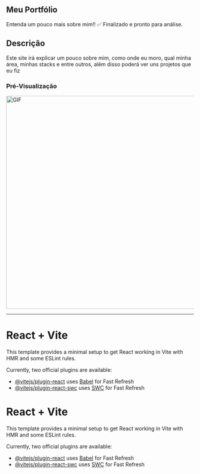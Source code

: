 ## Meu Portfólio

Entenda um pouco mais sobre mim!!
✅ Finalizado e pronto para análise.

## Descrição          


Este site irá explicar um pouco sobre mim, como onde eu moro, qual minha área, minhas stacks e entre outros, além disso poderá ver uns projetos que eu fiz

### Pré-Visualização

<p align="left">
  <img src="/src/assets/Presentation Gif to Github.gif" alt="GIF" width="570px" />
</p>

------------------------

# React + Vite

This template provides a minimal setup to get React working in Vite with HMR and some ESLint rules.

Currently, two official plugins are available:

- [@vitejs/plugin-react](https://github.com/vitejs/vite-plugin-react/blob/main/packages/plugin-react/README.md) uses [Babel](https://babeljs.io/) for Fast Refresh
- [@vitejs/plugin-react-swc](https://github.com/vitejs/vite-plugin-react-swc) uses [SWC](https://swc.rs/) for Fast Refresh


# React + Vite

This template provides a minimal setup to get React working in Vite with HMR and some ESLint rules.

Currently, two official plugins are available:

- [@vitejs/plugin-react](https://github.com/vitejs/vite-plugin-react/blob/main/packages/plugin-react/README.md) uses [Babel](https://babeljs.io/) for Fast Refresh
- [@vitejs/plugin-react-swc](https://github.com/vitejs/vite-plugin-react-swc) uses [SWC](https://swc.rs/) for Fast Refresh
